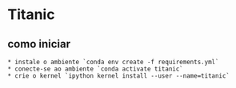 # Titanic

## como iniciar
	* instale o ambiente `conda env create -f requirements.yml`
	* conecte-se ao ambiente `conda activate titanic`
	* crie o kernel `ipython kernel install --user --name=titanic`
